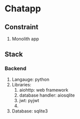# Chatapp

## Constraint

1. Monolith app

## Stack

### Backend

1. Langauge: python
2. Libraries:
    1. aiohttp: web framework
    2. database handler: aiosqlite
    3. jwt: pyjwt
    4. 
3. Database: sqlite3
